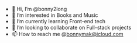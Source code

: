 - 👋 Hi, I’m @bonny2long
- 👀 I’m interested in Books and Music
- 🌱 I’m currently learning Front-end tech
- 💞️ I’m looking to collaborate on Full-stack projects
- 📫 How to reach me @bonnymak@icloud.com


<!---
bonny2long/bonny2long is a ✨ special ✨ repository because its `README.md` (this file) appears on your GitHub profile.
You can click the Preview link to take a look at your changes.
--->
